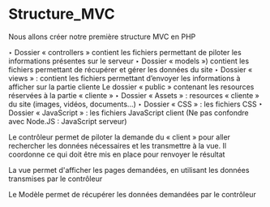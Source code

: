 # Structure_MVC
Nous allons créer notre première structure MVC en PHP


‣ Dossier « controllers » contient les fichiers permettant de piloter les informations présentes sur le serveur
‣ Dossier « models ») contient les fichiers permettant de récupérer et gérer les données du site
‣ Dossier « views » : contient les fichiers permettant d’envoyer les informations à afficher sur la partie cliente
Le dossier « public » contenant les resources réservées à la partie « cliente »
‣ Dossier « Assets » : resources « cliente » du site (images, vidéos, documents...)
‣ Dossier « CSS » : les fichiers CSS
‣ Dossier « JavaScript » : les fichiers JavaScript client
(Ne pas confondre avec Node.JS : JavaScript serveur)



Le contrôleur permet de piloter la demande du « client » pour aller rechercher les données nécessaires et les transmettre à la vue. Il
coordonne ce qui doit être mis en place pour renvoyer le résultat


La vue permet d'afficher les pages demandées, en utilisant les données transmises par le contrôleur


Le Modèle permet de récupérer les données demandées par le contrôleur
